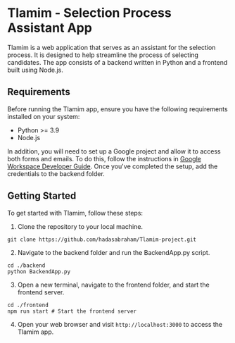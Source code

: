 # Tlamim - Selection Process Assistant App

Tlamim is a web application that serves as an assistant for the selection process. It is designed to help streamline the process of selecting candidates. The app consists of a backend written in Python and a frontend built using Node.js.

## Requirements

Before running the Tlamim app, ensure you have the following requirements installed on your system:

- Python >= 3.9
- Node.js

In addition, you will need to set up a Google project and allow it to access both forms and emails. To do this, follow the instructions in [Google Workspace Developer Guide](https://developers.google.com/workspace/guides/get-started). Once you've completed the setup, add the credentials to the backend folder.

## Getting Started

To get started with Tlamim, follow these steps:

1. Clone the repository to your local machine.

```
git clone https://github.com/hadasabraham/Tlamim-project.git
```

2. Navigate to the backend folder and run the BackendApp.py script.

```
cd ./backend
python BackendApp.py
```

3. Open a new terminal, navigate to the frontend folder, and start the frontend server.

```
cd ./frontend
npm run start # Start the frontend server
```

4. Open your web browser and visit `http://localhost:3000` to access the Tlamim app.
